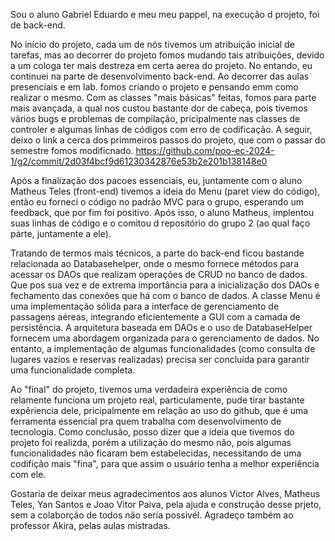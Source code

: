 Sou o aluno Gabriel Eduardo e meu meu pappel, na execução d projeto, foi de back-end.

No início do projeto, cada um de nós tivemos um atribuição inicial de tarefas, mas ao decorrer do projeto fomos mudando tais atribuições, devido a um cologa ter mais destreza em certa aerea do projeto. No entando, eu continuei na parte de desenvolvimento back-end. Ao decorrer das aulas presenciais e em lab. fomos criando o projeto e pensando emm como realizar o mesmo. Com as classes "mais básicas" feitas, fomos para parte mais avançada, a qual nos custou bastante dor de cabeça, pois tivemos vários bugs e problemas de compilação, pricipalmente nas classes de controler e algumas linhas de códigos com erro de codificação.
A seguir, deixo o link a cerca dos primmeiros passos do projeto, que com o passar do semestre fomos modificnado.
https://github.com/poo-ec-2024-1/g2/commit/2d03f4bcf9d61230342876e53b2e201b138148e0

Após a finalização dos pacoes essenciais, eu, juntamente com o aluno Matheus Teles (front-end) tivemos a ideia do Menu (paret view do código), então eu forneci o código no padrão MVC para o grupo, esperando um feedback, que por fim foi positivo. Após isso, o aluno Matheus, implentou suas linhas de código e o comitou d repositório do grupo 2 (ao qual faço párte, juntamente a ele).

Tratando de termos mais técnicos, a parte do back-end ficou bastande relacionada ao Databasehelper, onde o mesmo fornece métodos para acessar os DAOs que realizam operações de CRUD no banco de dados. Que pos sua vez e de extrema importância para a inicialização dos DAOs e fechamento das conexões que há com o banco de dados. 
A classe Menu é uma implementação sólida para a interface de gerenciamento de passagens aéreas, integrando eficientemente a GUI com a camada de persistência. A arquitetura baseada em DAOs e o uso de DatabaseHelper fornecem uma abordagem organizada para o gerenciamento de dados. No entanto, a implementação de algumas funcionalidades (como consulta de lugares vazios e reservas realizadas) precisa ser concluída para garantir uma funcionalidade completa.

Ao "final" do projeto, tivemos uma verdadeira experiência de como relamente funciona um projeto real, particulamente, pude tirar bastante expêriencia dele, pricipalmente em relação ao uso do github, que é uma ferramenta essencial pra quem trabalha com desenvolvimento de tecnologia.
Como conclusão, posso dizer que a ideia que tivemos do projeto foi realizda, porém a utilização do mesmo não, pois algumas funcionalidades não ficaram bem estabelecidas, necessitando de uma codifição mais "fina", para que assim o usuário tenha a melhor experiência com ele. 

Gostaria de deixar meus agradecimentos aos alunos Victor Alves, Matheus Teles, Yan Santos e Joao Vitor Paiva, pela ajuda e construção desse prjeto, sem a colaborção de todos não seria possivél. Agradeço também ao professor Akira, pelas aulas mistradas.
